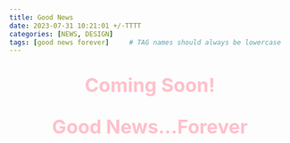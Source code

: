 ```yaml
---
title: Good News
date: 2023-07-31 10:21:01 +/-TTTT
categories: [NEWS, DESIGN]
tags: [good news forever]     # TAG names should always be lowercase
---
```


<span style="background-color: black;text-align:center;color:pink;font-weight:700;font-size:34px">

Coming Soon!

Good News...Forever

